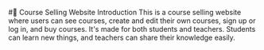 #📝 Course Selling Website Introduction
This is a course selling website where users can see courses, create and edit their own courses, sign up or log in, and buy courses. It's made for both students and teachers. Students can learn new things, and teachers can share their knowledge easily.
